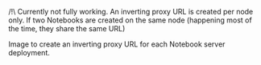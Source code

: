 /!\ Currently not fully working. An inverting proxy URL is created per node only. If two Notebooks are created on the same node (happening most of the time, they share the same URL)

Image to create an inverting proxy URL for each Notebook server deployment.
